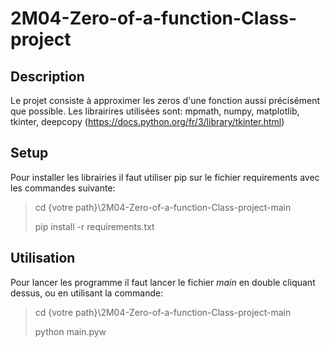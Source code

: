 # 2M04-Zero-of-a-function-Class-project

## Description
Le projet consiste à approximer les zeros d'une fonction aussi précisément que possible.
Les librairires utilisées sont: mpmath, numpy, matplotlib, tkinter, deepcopy (https://docs.python.org/fr/3/library/tkinter.html)       

## Setup
Pour installer les librairies il faut utiliser pip sur le fichier requirements avec les commandes suivante:
> cd {votre path}\2M04-Zero-of-a-function-Class-project-main
> 
> pip install -r requirements.txt

## Utilisation
Pour lancer les programme il faut lancer le fichier *main* en double cliquant dessus, ou en utilisant la commande:
> cd {votre path}\2M04-Zero-of-a-function-Class-project-main
> 
> python main.pyw
